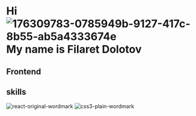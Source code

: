 # Hi   ![176309783-0785949b-9127-417c-8b55-ab5a4333674e](https://user-images.githubusercontent.com/97385029/236337276-219b9071-0e86-4554-b623-58ddef8a7494.gif) My name is Filaret Dolotov
 
## Frontend

## skills

 ![react-original-wordmark](https://user-images.githubusercontent.com/97385029/236343823-3b36dab1-4f26-49dc-a45a-5ee21e51c285.svg) ![css3-plain-wordmark](https://user-images.githubusercontent.com/97385029/236343849-7461e23e-c940-4044-883b-c007fbba3aab.svg)



<!--
**dolotov-fil/dolotov-fil** is a ✨ _special_ ✨ repository because its `README.md` (this file) appears on your GitHub profile.

Here are some ideas to get you started:

- 🔭 I’m currently working on ...
- 🌱 I’m currently learning ...
- 👯 I’m looking to collaborate on ...
- 🤔 I’m looking for help with ...
- 💬 Ask me about ...
- 📫 How to reach me: ...
- 😄 Pronouns: ...
- ⚡ Fun fact: ...
-->
